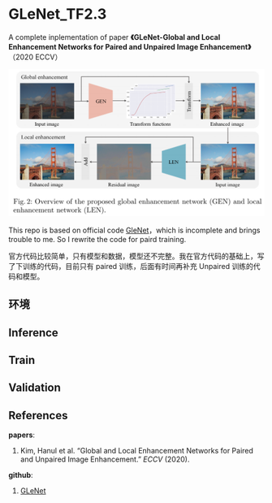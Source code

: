 # GLeNet_TF2.3

A complete inplementation of paper **《GLeNet-Global and Local Enhancement Networks for Paired and Unpaired Image Enhancement》**（2020 ECCV）

![image-20210611095200033](image_for_markdown/image-20210611095200033.png)

This repo is based on official code [GleNet](https://github.com/dongkwonjin/GleNet)，which is incomplete and brings trouble to me. So I rewrite the code for paird training.

官方代码比较简单，只有模型和数据，模型还不完整。我在官方代码的基础上，写了下训练的代码，目前只有 paired 训练，后面有时间再补充 Unpaired 训练的代码和模型。





## 环境







## Inference



## Train



## Validation





## References

**papers**:

1. Kim, Hanul et al. “Global and Local Enhancement Networks for Paired and Unpaired Image Enhancement.” *ECCV* (2020).

**github**:

1. [GLeNet](https://github.com/dongkwonjin/GleNet)

